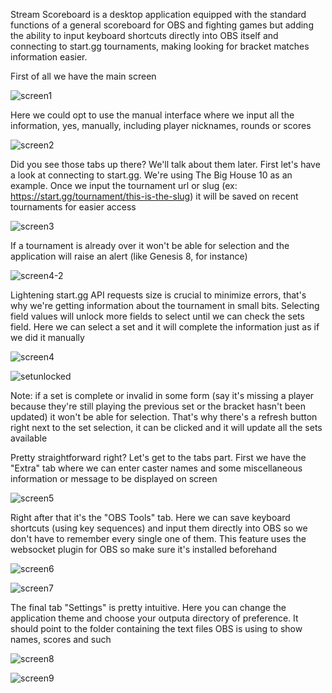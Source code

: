 Stream Scoreboard is a desktop application equipped with the standard functions of a general scoreboard for OBS and fighting games but adding the ability to input keyboard shortcuts directly into OBS itself and connecting to start.gg tournaments, making looking for bracket matches information easier.

First of all we have the main screen

![screen1](https://user-images.githubusercontent.com/100143610/193868992-71f1a693-d868-4669-a9cb-d4308c70c462.png)

Here we could opt to use the manual interface where we input all the information, yes, manually, including player nicknames, rounds or scores 

![screen2](https://user-images.githubusercontent.com/100143610/193869099-eeeaf518-9222-4c91-86f3-cb9c1aaf6433.png)

Did you see those tabs up there? We'll talk about them later. First let's have a look at connecting to start.gg. We're using The Big House 10 as an example. Once we input the tournament url or slug (ex: https://start.gg/tournament/this-is-the-slug) it will be saved on recent tournaments for easier access 

![screen3](https://user-images.githubusercontent.com/100143610/193869631-27e2fee3-0e14-41a1-b9d6-6ec092f27827.png)

If a tournament is already over it won't be able for selection and the application will raise an alert (like Genesis 8, for instance)

![screen4-2](https://user-images.githubusercontent.com/100143610/193872122-e7f53c5b-6ac3-4e59-943b-bcd608f61a1d.png)

Lightening start.gg API requests size is crucial to minimize errors, that's why we're getting information about the tournament in small bits. Selecting field values will unlock more fields to select until we can check the sets field. Here we can select a set and it will complete the information just as if we did it manually

![screen4](https://user-images.githubusercontent.com/100143610/193870488-a0dfe7b6-8943-4adf-81ff-83dab3c5df26.png)

![setunlocked](https://user-images.githubusercontent.com/100143610/193874708-9a12c5b0-d9e8-4df8-89e0-f1e3fe0fbb61.png)

Note: if a set is complete or invalid in some form (say it's missing a player because they're still playing the previous set or the bracket hasn't been updated) it won't be able for selection. That's why there's a refresh button right next to the set selection, it can be clicked and it will update all the sets available

Pretty straightforward right? Let's get to the tabs part. First we have the "Extra" tab where we can enter caster names and some miscellaneous information or message to be displayed on screen

![screen5](https://user-images.githubusercontent.com/100143610/193870663-792349ad-bfb6-472c-ba41-e67d295f2b10.png)

Right after that it's the "OBS Tools" tab. Here we can save keyboard shortcuts (using key sequences) and input them directly into OBS so we don't have to remember every single one of them. This feature uses the websocket plugin for OBS so make sure it's installed beforehand

![screen6](https://user-images.githubusercontent.com/100143610/193870795-019b6684-8885-4984-9f39-a6eff90ca9fc.png)

![screen7](https://user-images.githubusercontent.com/100143610/193870797-caaac651-a778-4092-99fb-86b9a9da03b9.png)

The final tab "Settings" is pretty intuitive. Here you can change the application theme and choose your outputa directory of preference. It should point to the folder containing the text files OBS is using to show names, scores and such

![screen8](https://user-images.githubusercontent.com/100143610/193871132-4a01647c-08eb-4a33-84cd-7df740ac7fce.png)

![screen9](https://user-images.githubusercontent.com/100143610/193871256-7bd761ec-2722-451c-9932-cbb049dcc4a4.png)
